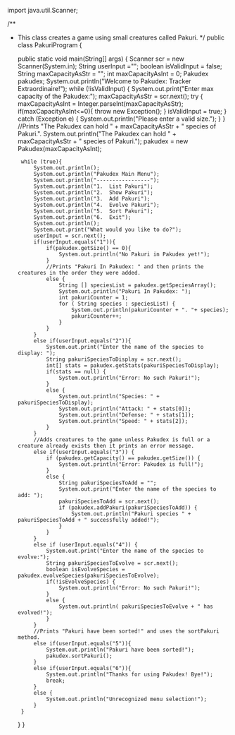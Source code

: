 import java.util.Scanner;

/**
 * This class creates a game using small creatures called Pakuri.
 */
public class PakuriProgram {

    public static void main(String[] args) {
        Scanner scr = new Scanner(System.in);
        String userInput ="";
        boolean isValidInput = false;
        String maxCapacityAsStr = "";
        int maxCapacityAsInt = 0;
        Pakudex pakudex;
        System.out.println("Welcome to Pakudex: Tracker Extraordinaire!");
        while (!isValidInput) {
            System.out.print("Enter max capacity of the Pakudex:");
            maxCapacityAsStr = scr.next();
            try {
                maxCapacityAsInt = Integer.parseInt(maxCapacityAsStr);
                if(maxCapacityAsInt<=0){
                    throw new Exception();
                }
                isValidInput = true;
            }
            catch (Exception e) {
                System.out.println("Please enter a valid size.");
            }
        }
        //Prints "The Pakudex can hold " + maxCapacityAsStr + " species of Pakuri.".
        System.out.println("The Pakudex can hold " + maxCapacityAsStr + " species of Pakuri.");
        pakudex = new Pakudex(maxCapacityAsInt);

        while (true){
            System.out.println();
            System.out.println("Pakudex Main Menu");
            System.out.println("-----------------");
            System.out.println("1.  List Pakuri");
            System.out.println("2.  Show Pakuri");
            System.out.println("3.  Add Pakuri");
            System.out.println("4.  Evolve Pakuri");
            System.out.println("5.  Sort Pakuri");
            System.out.println("6.  Exit");
            System.out.println();
            System.out.print("What would you like to do?");
            userInput = scr.next();
            if(userInput.equals("1")){
                if(pakudex.getSize() == 0){
                    System.out.println("No Pakuri in Pakudex yet!");
                }
                //Prints "Pakuri In Pakudex: " and then prints the creatures in the order they were added.
                else {
                    String [] speciesList = pakudex.getSpeciesArray();
                    System.out.println("Pakuri In Pakudex: ");
                    int pakuriCounter = 1;
                    for ( String species : speciesList) {
                        System.out.println(pakuriCounter + ". "+ species);
                        pakuriCounter++;
                    }
                }
            }
            else if(userInput.equals("2")){
                System.out.print("Enter the name of the species to display: ");
                String pakuriSpeciesToDisplay = scr.next();
                int[] stats = pakudex.getStats(pakuriSpeciesToDisplay);
                if(stats == null) {
                    System.out.println("Error: No such Pakuri!");
                }
                else {
                    System.out.println("Species: " + pakuriSpeciesToDisplay);
                    System.out.println("Attack: " + stats[0]);
                    System.out.println("Defense: " + stats[1]);
                    System.out.println("Speed: " + stats[2]);
                }
            }
            //Adds creatures to the game unless Pakudex is full or a creature already exists then it prints an error message.
            else if(userInput.equals("3")) {
                if (pakudex.getCapacity() == pakudex.getSize()) {
                    System.out.println("Error: Pakudex is full!");
                }
                else {
                    String pakuriSpeciesToAdd = "";
                    System.out.print("Enter the name of the species to add: ");
                    pakuriSpeciesToAdd = scr.next();
                    if (pakudex.addPakuri(pakuriSpeciesToAdd)) {
                        System.out.println("Pakuri species " + pakuriSpeciesToAdd + " successfully added!");
                    }
                }
            }
            else if (userInput.equals("4")) {
                System.out.print("Enter the name of the species to evolve:");
                String pakuriSpeciesToEvolve = scr.next();
                boolean isEvolveSpecies = pakudex.evolveSpecies(pakuriSpeciesToEvolve);
                if(!isEvolveSpecies) {
                    System.out.println("Error: No such Pakuri!");
                }
                else {
                    System.out.println( pakuriSpeciesToEvolve + " has evolved!");
                }
            }
            //Prints "Pakuri have been sorted!" and uses the sortPakuri method.
            else if(userInput.equals("5")){
                System.out.println("Pakuri have been sorted!");
                pakudex.sortPakuri();
            }
            else if(userInput.equals("6")){
                System.out.println("Thanks for using Pakudex! Bye!");
                break;
            }
            else {
                System.out.println("Unrecognized menu selection!");
            }
        }
    }
}
